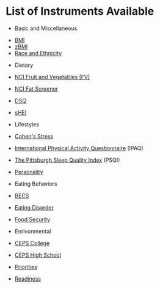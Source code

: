 
# List of Instruments Available

* Basic and Miscellaneous
- [BMI](BMI.md)
- [zBMI](zBMI.md)
- [Race and Ethnicity](RaceEth4.md)

* Dietary

- [NCI Fruit and Vegetables (FV)](NCIFV.md)

- [NCI Fat Screener](NCIFat.md)

- [DSQ](DSQ.md)

- [sHEI](sHEI.md)

* Lifestyles

- [Cohen's Stress](Stress14.md)

- [International Physical Activity Questionnaire](IPAQ.md) (IPAQ)

- [The Pittsburgh Sleep Quality Index](PSQI.md) (PSQI)

- [Personality](Personality.md)

* Eating Behaviors 

- [BECS](BECS.md)

- [Eating Disorder](ED.md)

- [Food Security](FS.md)

- Enrivonmental

- [CEPS College](CEPS_College.md)

- [CEPS High School](CEPS_HS.md)

- [Priorities](Priorities.md)

- [Readiness](Readiness.md)
